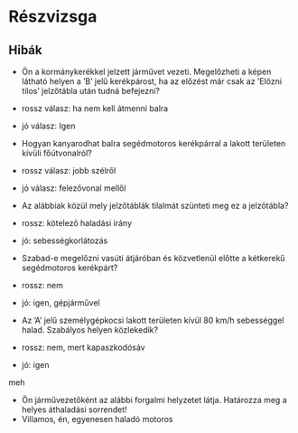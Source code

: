 # Részvizsga

## Hibák

- Ön a kormánykerékkel jelzett járművet vezeti. Megelőzheti a képen látható helyen a ’B’ jelű kerékpárost, ha az előzést már csak az ’Előzni tilos’ jelzőtábla után tudná befejezni?
- rossz válasz: ha nem kell átmenni balra
- jó válasz: Igen

- Hogyan kanyarodhat balra segédmotoros kerékpárral a lakott területen kívüli főútvonalról?
- rossz válasz: jobb szélről
- jó válasz: felezővonal mellől

- Az alábbiak közül mely jelzőtáblák tilalmát szünteti meg ez a jelzőtábla?
- rossz: kötelező haladási irány
- jó: sebességkorlátozás

- Szabad-e megelőzni vasúti átjáróban és közvetlenül előtte a kétkerekű segédmotoros kerékpárt?
- rossz: nem
- jó: igen, gépjárművel

- Az ’A’ jelű személygépkocsi lakott területen kívül 80 km/h sebességgel halad. Szabályos helyen közlekedik?
- rossz: nem, mert kapaszkodósáv
- jó: igen

meh

- Ön járművezetőként az alábbi forgalmi helyzetet látja. Határozza meg a helyes áthaladási sorrendet!
- Villamos, én, egyenesen haladó motoros